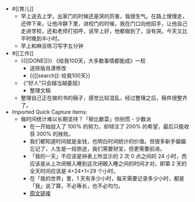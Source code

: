 - #[[育儿]]
    - 早上送去上学，出家门的时候还是哭的厉害，我很生气。在路上慢慢走，还停下来，让他冷静下里，进校门的时候，我在门口向他招手，让他自己走进学校，还和老师打招呼，说早上好，他都做到了，没有哭。今天又比平时晚到半小时。
    - 早上和麻豆练习写字五分钟
- #[[工作]]
    - {{[[DONE]]}} 《给我100天，大多数事情都能成》一校
        - 送排版肖潇修改
        - {{[[search]]: 给我100天}}
    - 《“好人”只会越当越委屈》
        - 整理文稿
    - 整理自己正在做的书的稿子，感觉比较混乱，经过整理之后，稿件很整齐了。
- Imported Quick Capture items:
    - 做时间统计难以长期坚持？「柳比歇菜」你别慌 - 少数派
        - 在一开始投入了 100% 的努力，却倾注了 200% 的希望，最后只能收获 300% 的挫败。
        - 我们都知道时间就是金钱，也明白时间统计的价值。但很多新手偏偏忘记了，人生是一段旅途，我们需要财宝，但更需要前进。
        - 「我的一天」不应该是钟表上所显示的 2 次 0 点之间的 24 小时，而应该是从上次闭眼入睡到这次闭眼入睡之间的时间才对。即第 2 天的全天时间应该是 4+24+1=29 个小时。
        - 在「我的世界」里，1 天有多少小时，每天需要记录多少小时，都是「我」说了算，不必等长，也不必均匀。
        - [原文链接](https://sspai.com/post/82724)
